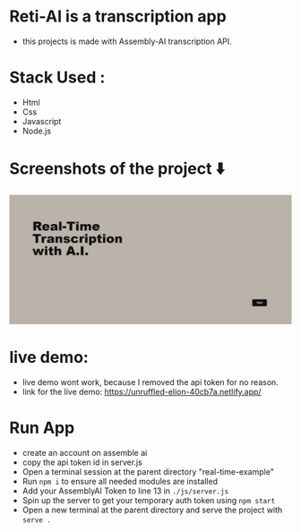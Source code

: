 # Reti-AI is a transcription app
   * this projects is made with Assembly-AI transcription API. 
   
   
# Stack Used :
   * Html
   * Css
   * Javascript
   * Node.js
   
   
# Screenshots of the project ⬇️

![](./images/reti.png)



# live demo: 

   * live demo wont work, because I removed the api token for no reason.
   * link for the live demo: https://unruffled-elion-40cb7a.netlify.app/ 
   

# Run App
  * create an account on assemble ai 
  * copy the api token id in server.js 
  * Open a terminal session at the parent directory "real-time-example"
  * Run `npm i` to ensure all needed modules are installed
  * Add your AssemblyAI Token to line 13 in `./js/server.js`
  * Spin up the server to get your temporary auth token using `npm start`
  * Open a new terminal at the parent directory and serve the project with `serve .`

